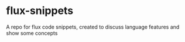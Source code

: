 # flux-snippets
A repo for flux code snippets, created to discuss language features and show some concepts

